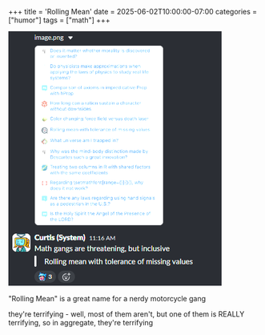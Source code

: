 +++
title = 'Rolling Mean'
date = 2025-06-02T10:00:00-07:00
categories = ["humor"]
tags = ["math"]
+++

![](./mean.png)

"Rolling Mean" is a great name for a nerdy motorcycle gang

they're terrifying - well, most of them aren't, but one of them is REALLY terrifying, so in aggregate, they're terrifying